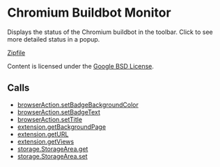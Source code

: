 
Chromium Buildbot Monitor
=======

Displays the status of the Chromium buildbot in the toolbar.  Click to see more detailed status in a popup.

[Zipfile](http://developer.chrome.com/extensions/examples/extensions/buildbot.zip)

Content is licensed under the [Google BSD License](http://code.google.com/google_bsd_license.html).

Calls
-----

* [browserAction.setBadgeBackgroundColor](https://developer.chrome.com/extensions/browserAction#method-setBadgeBackgroundColor)
* [browserAction.setBadgeText](https://developer.chrome.com/extensions/browserAction#method-setBadgeText)
* [browserAction.setTitle](https://developer.chrome.com/extensions/browserAction#method-setTitle)
* [extension.getBackgroundPage](https://developer.chrome.com/extensions/extension#method-getBackgroundPage)
* [extension.getURL](https://developer.chrome.com/extensions/extension#method-getURL)
* [extension.getViews](https://developer.chrome.com/extensions/extension#method-getViews)
* [storage.StorageArea.get](https://developer.chrome.com/extensions/storage#method-StorageArea-get)
* [storage.StorageArea.set](https://developer.chrome.com/extensions/storage#method-StorageArea-set)